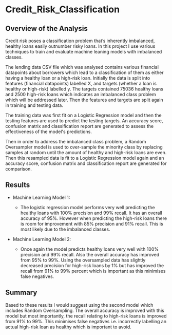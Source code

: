 # Credit_Risk_Classification

## Overview of the Analysis

Credit risk poses a classification problem that’s inherently imbalanced, healthy loans easily outnumber risky loans. In this project I use various techniques to train and evaluate machine leaning models with imbalanced classes.

The lending data CSV file which was analysed contains various financial datapoints about borrowers which lead to a classification of them as either having a healthy loan or a high-risk loan. Initially the data is split into features (financial datapoints) labelled X, and targets (whether a loan is healthy or high-risk) labelled y. The targets contained 75036 healthy loans and 2500 high-risk loans which indicates an imbalanced class problem which will be addressed later. Then the features and targets are split again in training and testing data. 

The training data was first fit on a Logistic Regression model and then the testing features are used to predict the testing targets. An accuracy score, confusion matrix and classification report are generated to assess the effectiveness of the model's predictions. 

Then in order to address the imbalanced class problem, a Random Oversampler model is used to over-sample the minority class by replacing samples at random until the amount of healthy and high-risk loans are even. Then this resampled data is fit to a Logistic Regression model again and an accuracy score, confusion matrix and classification report are generated for comparison. 

## Results

* Machine Learning Model 1:
    * The logistic regression model performs very well predicting the healthy loans with 100% precision and 99% recall. It has an overall accuracy of 95%. However when predicting the high-risk loans there is room for improvement with 85% precision and 91% recall. This is most likely due to the imbalanced classes.


* Machine Learning Model 2:
    * Once again the model predicts healthy loans very well with 100% precision and 99% recall. Also the overall accuracy has improved from 95% to 99%. Using the oversampled data has slightly decreased precision for high-risk loans by 1% but has improved the recall from 91% to 99% percent which is important as this minimises false negatives. 
    

## Summary

Based to these results I would suggest using the second model which includes Random Oversampling. The overall accuracy is improved with this model but most importantly, the recall relating to high-risk loans is improved from 91% to 99%. This minimises false negatives i.e. incorrectly labelling an actual high-risk loan as healthy which is important to avoid.  


